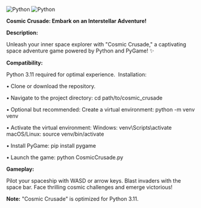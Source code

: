 ![Python](https://img.shields.io/badge/Python-v3.11-3776AB?style=for-the-badge&logo=Python) ![Python](https://img.shields.io/badge/Pygame-v2.5.2-00CC00?style=for-the-badge&logo=Pygame)

**Cosmic Crusade: Embark on an Interstellar Adventure!**

**Description:**

Unleash your inner space explorer with "Cosmic Crusade," a captivating space adventure game powered by Python and PyGame! ✨

**Compatibility:**

Python 3.11 required for optimal experience.
️ Installation:

• Clone or download the repository.

• Navigate to the project directory: cd path/to/cosmic_crusade

• Optional but recommended: Create a virtual environment: python -m venv venv

• Activate the virtual environment:
Windows: venv\Scripts\activate
macOS/Linux: source venv/bin/activate

• Install PyGame: pip install pygame

• Launch the game: python CosmicCrusade.py


**Gameplay:**

Pilot your spaceship with WASD or arrow keys.
Blast invaders with the space bar.
Face thrilling cosmic challenges and emerge victorious!

**Note:** "Cosmic Crusade" is optimized for Python 3.11.
